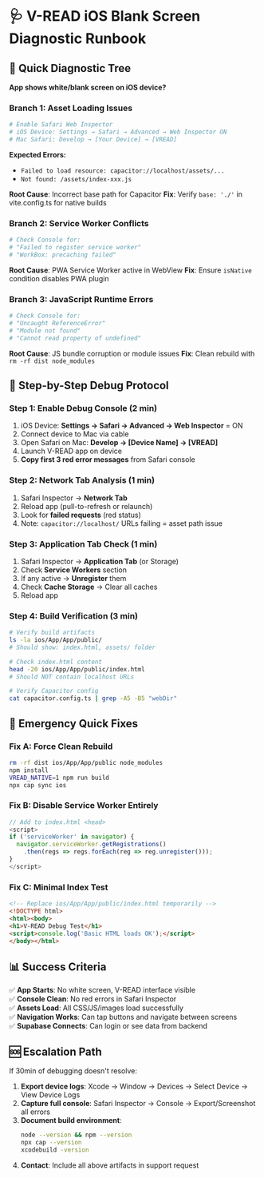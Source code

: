 # 🩺 V-READ iOS Blank Screen Diagnostic Runbook

## 🎯 Quick Diagnostic Tree

**App shows white/blank screen on iOS device?**

### Branch 1: Asset Loading Issues
```bash
# Enable Safari Web Inspector
# iOS Device: Settings → Safari → Advanced → Web Inspector ON
# Mac Safari: Develop → [Your Device] → [VREAD]
```

**Expected Errors:**
- `Failed to load resource: capacitor://localhost/assets/...` 
- `Not found: /assets/index-xxx.js`

**Root Cause**: Incorrect base path for Capacitor
**Fix**: Verify `base: './'` in vite.config.ts for native builds

### Branch 2: Service Worker Conflicts
```bash
# Check Console for:
# "Failed to register service worker"  
# "WorkBox: precaching failed"
```

**Root Cause**: PWA Service Worker active in WebView
**Fix**: Ensure `isNative` condition disables PWA plugin

### Branch 3: JavaScript Runtime Errors
```bash
# Check Console for:
# "Uncaught ReferenceError"
# "Module not found" 
# "Cannot read property of undefined"
```

**Root Cause**: JS bundle corruption or module issues
**Fix**: Clean rebuild with `rm -rf dist node_modules`

## 🔧 Step-by-Step Debug Protocol

### Step 1: Enable Debug Console (2 min)
1. iOS Device: **Settings → Safari → Advanced → Web Inspector** = ON
2. Connect device to Mac via cable  
3. Open Safari on Mac: **Develop → [Device Name] → [VREAD]**
4. Launch V-READ app on device
5. **Copy first 3 red error messages** from Safari console

### Step 2: Network Tab Analysis (1 min)  
1. Safari Inspector → **Network Tab**
2. Reload app (pull-to-refresh or relaunch)
3. Look for **failed requests** (red status)
4. Note: `capacitor://localhost/` URLs failing = asset path issue

### Step 3: Application Tab Check (1 min)
1. Safari Inspector → **Application Tab** (or Storage)  
2. Check **Service Workers** section
3. If any active → **Unregister** them
4. Check **Cache Storage** → Clear all caches  
5. Reload app

### Step 4: Build Verification (3 min)
```bash
# Verify build artifacts
ls -la ios/App/App/public/
# Should show: index.html, assets/ folder

# Check index.html content
head -20 ios/App/App/public/index.html
# Should NOT contain localhost URLs

# Verify Capacitor config  
cat capacitor.config.ts | grep -A5 -B5 "webDir"
```

## 🚨 Emergency Quick Fixes

### Fix A: Force Clean Rebuild
```bash
rm -rf dist ios/App/App/public node_modules
npm install
VREAD_NATIVE=1 npm run build  
npx cap sync ios
```

### Fix B: Disable Service Worker Entirely  
```javascript
// Add to index.html <head>
<script>
if ('serviceWorker' in navigator) {
  navigator.serviceWorker.getRegistrations()
    .then(regs => regs.forEach(reg => reg.unregister()));
}
</script>
```

### Fix C: Minimal Index Test
```html
<!-- Replace ios/App/App/public/index.html temporarily -->
<!DOCTYPE html>
<html><body>
<h1>V-READ Debug Test</h1>  
<script>console.log('Basic HTML loads OK');</script>
</body></html>
```

## 📊 Success Criteria

✅ **App Starts**: No white screen, V-READ interface visible  
✅ **Console Clean**: No red errors in Safari Inspector  
✅ **Assets Load**: All CSS/JS/images load successfully  
✅ **Navigation Works**: Can tap buttons and navigate between screens  
✅ **Supabase Connects**: Can login or see data from backend  

## 🆘 Escalation Path

If 30min of debugging doesn't resolve:

1. **Export device logs**: Xcode → Window → Devices → Select Device → View Device Logs
2. **Capture full console**: Safari Inspector → Console → Export/Screenshot all errors  
3. **Document build environment**: 
   ```bash
   node --version && npm --version
   npx cap --version  
   xcodebuild -version
   ```
4. **Contact**: Include all above artifacts in support request